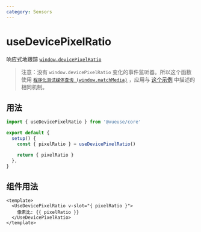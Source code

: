 ```yaml
---
category: Sensors
---
```


# useDevicePixelRatio

响应式地跟踪 [`window.devicePixelRatio`](https://developer.mozilla.org/docs/Web/API/Window/devicePixelRatio)

> 注意：没有 `window.devicePixelRatio` 变化的事件监听器。所以这个函数使用 [`程序化测试媒体查询 (window.matchMedia)`](https://developer.mozilla.org/en-US/docs/Web/CSS/Media_Queries/Testing_media_queries) ，应用与 [这个示例](https://developer.mozilla.org/en-US/docs/Web/API/Window/devicePixelRatio#monitoring_screen_resolution_or_zoom_level_changes) 中描述的相同机制。

## 用法

```js
import { useDevicePixelRatio } from '@vueuse/core'

export default {
  setup() {
    const { pixelRatio } = useDevicePixelRatio()

    return { pixelRatio }
  },
}
```

## 组件用法

```vue
<template>
  <UseDevicePixelRatio v-slot="{ pixelRatio }">
    像素比: {{ pixelRatio }}
  </UseDevicePixelRatio>
</template>
```
